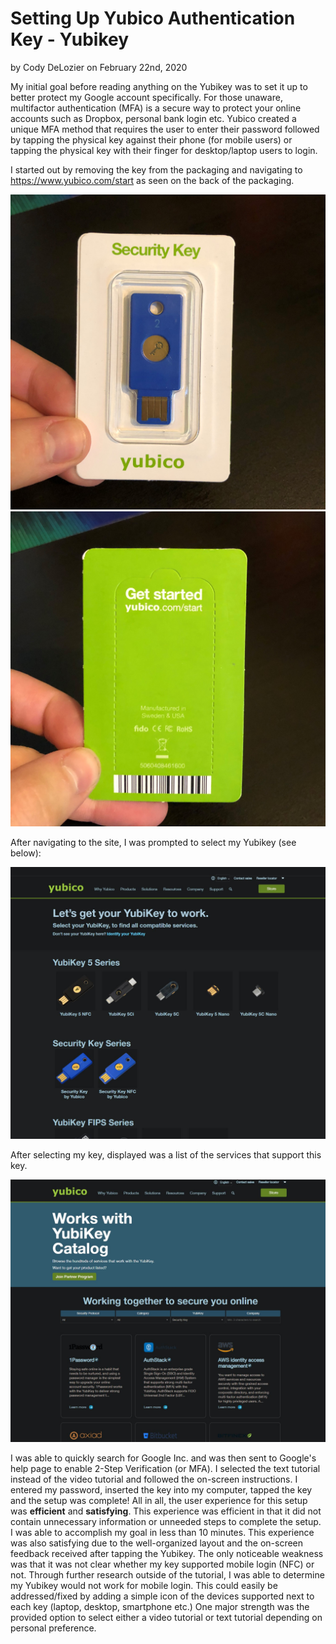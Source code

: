 # Setting Up Yubico Authentication Key - Yubikey
by Cody DeLozier on February 22nd, 2020

My initial goal before reading anything on the Yubikey was to set it up to better protect my Google account specifically.
For those unaware, multifactor authentication (MFA) is a secure way to protect your online accounts such as Dropbox, personal bank login etc.
Yubico created a unique MFA method that requires the user to enter their password followed by tapping the physical key against their phone 
(for mobile users) or tapping the physical key with their finger for desktop/laptop users to login.

I started out by removing the key from the packaging and navigating to https://www.yubico.com/start as seen on the back of the packaging.

![](journal-01/Yubikey1.jpg)
![](journal-01/Yubikey2.jpg)

After navigating to the site, I was prompted to select my Yubikey (see below):

![](journal-01/3.JPG)

After selecting my key, displayed was a list of the services that support this key.

![](journal-01/4.JPG)

I was able to quickly search for Google Inc. and was then sent to Google's help page to enable 2-Step Verification (or MFA).
I selected the text tutorial instead of the video tutorial and followed the on-screen instructions. I entered my password, inserted the key 
into my computer, tapped the key and the setup was complete! All in all, the user experience for this setup was **efficient** and **satisfying**.
This experience was efficient in that it did not contain unnecessary information or unneeded steps to complete the setup. I was able to accomplish my
goal in less than 10 minutes. This experience was also satisfying due to the well-organized layout and the on-screen feedback received after tapping the Yubikey. 
The only noticeable weakness was that it was not clear whether my key supported mobile login (NFC) or not. Through further research outside of the tutorial, 
I was able to determine my Yubikey would not work for mobile login. This could easily be addressed/fixed by adding a simple icon of the devices supported next 
to each key (laptop, desktop, smartphone etc.) One major strength was the provided option to select either a video tutorial or text tutorial depending on personal preference.
